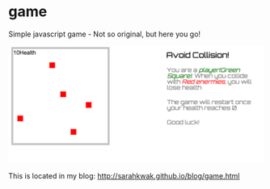# game
Simple javascript game - Not so original, but here you go!

![Alt Game Image](game.png)

This is located in my blog: http://sarahkwak.github.io/blog/game.html

